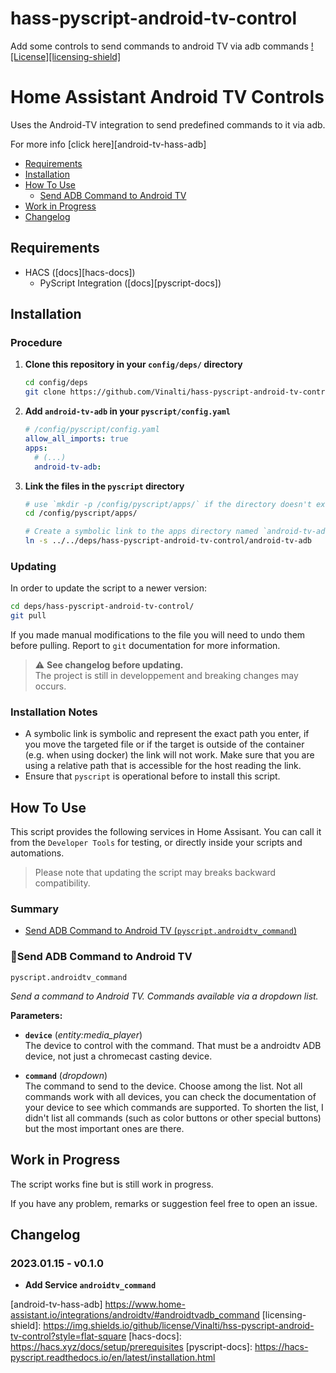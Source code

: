 # hass-pyscript-android-tv-control
Add some controls to send commands to android TV via adb commands
[![License][licensing-shield]](LICENSE)

# Home Assistant Android TV Controls
Uses the Android-TV integration to send predefined commands to it via adb.

For more info [click here][android-tv-hass-adb]

- [Requirements](#requirements)
- [Installation](#installation)
- [How To Use](#how-to-use)
    - [Send ADB Command to Android TV](#send-adb-command-to-android-tv)
- [Work in Progress](#work-in-progress)
- [Changelog](#changelog)

## Requirements

- HACS ([docs][hacs-docs])
    - PyScript Integration ([docs][pyscript-docs])
      
## Installation
### Procedure
1. **Clone this repository in your `config/deps/` directory**
   ```sh
   cd config/deps
   git clone https://github.com/Vinalti/hass-pyscript-android-tv-control.git
   ```
2. **Add `android-tv-adb` in your `pyscript/config.yaml`**
   ```yaml
   # /config/pyscript/config.yaml
   allow_all_imports: true
   apps:
     # (...)
     android-tv-adb:
   ```
3. **Link the files in the `pyscript` directory**
   ```sh
   # use `mkdir -p /config/pyscript/apps/` if the directory doesn't exist
   cd /config/pyscript/apps/
   
   # Create a symbolic link to the apps directory named `android-tv-adb`
   ln -s ../../deps/hass-pyscript-android-tv-control/android-tv-adb
   ```
   
### Updating
In order to update the script to a newer version:
```sh
cd deps/hass-pyscript-android-tv-control/
git pull
```
If you made manual modifications to the file you will need to undo them before pulling.
Report to  `git` documentation for more information.

> ⚠️ **See changelog before updating.**  
> The project is still in developpement and breaking changes may occurs.

### Installation Notes
- A symbolic link is symbolic and represent the exact path you enter, if you move the targeted file or if the target is 
  outside of the container (e.g. when using docker) the link will not work. Make sure that you are using a relative path
  that is accessible for the host reading the link. 
- Ensure that `pyscript` is operational before to install this script.

## How To Use
This script provides the following services in Home Assisant.
You can call it from the `Developer Tools` for testing, or directly inside your scripts and automations.

> Please note that updating the script may breaks backward compatibility.

### Summary
- [Send ADB Command to Android TV (`pyscript.androidtv_command`)](#send-adb-command-to-android-tv)

### 🔸Send ADB Command to Android TV
`pyscript.androidtv_command`

_Send a command to Android TV. Commands available via a dropdown list._

**Parameters:**
- **`device`** (_entity:media_player_)  
    The device to control with the command. That must be a androidtv ADB device, not just a chromecast casting device.

- **`command`** (_dropdown_)  
    The command to send to the device. Choose among the list. Not all commands work with all devices, you can check
    the documentation of your device to see which commands are supported.
    To shorten the list, I didn't list all commands (such as color buttons or other special buttons) but the most
    important ones are there.


## Work in Progress
The script works fine but is still work in progress.

If you have any problem, remarks or suggestion feel free to open an issue.


## Changelog
### 2023.01.15 - v0.1.0
- **Add Service `androidtv_command`**  



[android-tv-hass-adb] https://www.home-assistant.io/integrations/androidtv/#androidtvadb_command
[licensing-shield]: https://img.shields.io/github/license/Vinalti/hss-pyscript-android-tv-control?style=flat-square
[hacs-docs]: https://hacs.xyz/docs/setup/prerequisites
[pyscript-docs]: https://hacs-pyscript.readthedocs.io/en/latest/installation.html
